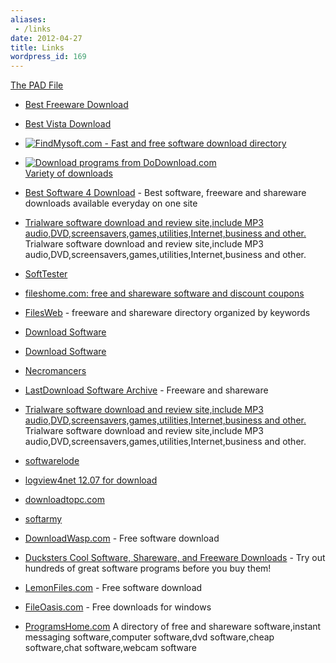 ```yaml
---
aliases:
 - /links
date: 2012-04-27
title: Links
wordpress_id: 169
---
```


[The PAD File](http://logview4net.com/dlfolder/logview4net.pad.xml)
  





  * [Best Freeware Download](http://www.bestfreewaredownload.com/)


  * [Best Vista Download](http://www.bestvistadownloads.com/)


  * [![FindMysoft.com - Fast and free software download directory](http://www.findmysoft.com/logview4net_award2.png)](http://www.findmysoft.com)


  * [![Download programs from DoDownload.com](http://www.dodownload.com/images/dodownload_get_soft_882.png)](http://www.dodownload.com/)  
[Variety of downloads](http://www.dodownload.com/)



  * [Best Software 4 Download](http://www.bestsoftware4download.com/) - Best software, freeware and shareware downloads available everyday on one site


  * [Trialware software download and review site,include MP3 audio,DVD,screensavers,games,utilities,Internet,business and other.](http://www.downshare.com)  
Trialware software download and review site,include MP3 audio,DVD,screensavers,games,utilities,Internet,business and other.


  * [SoftTester](http://www.softtester.com/)


  * [fileshome.com: free and shareware software and discount coupons](http://www.fileshome.com/)


  * [FilesWeb](http://www.filesweb.com) - freeware and shareware directory organized by keywords



  * [Download Software](http://www.soft32download.com)


  * [Download Software](http://www.newfreedownloads.com/)


  * [Necromancers](http://soft.necromancers.ru/)


  * [LastDownload Software Archive](http://www.lastdownload.com) - Freeware and shareware    


  * [Trialware software download and review site,include MP3 audio,DVD,screensavers,games,utilities,Internet,business and other.](http://www.downshare.com)  
Trialware software download and review site,include MP3 audio,DVD,screensavers,games,utilities,Internet,business and other.


  * [softwarelode](http://www.softwarelode.com/)


  * [logview4net 12.07 for download](http://www.filefishstick.com/49842/details-logview4net.html)


  * [downloadtopc.com](http://www.downloadtopc.com)


  * [softarmy](http://www.softarmy.com/)


  * [DownloadWasp.com](http://www.downloadwasp.com) - Free software download


  * [Ducksters Cool Software, Shareware, and Freeware Downloads](http://www.thesharewarefile.com/) - Try out hundreds of great software programs before you buy them!


  * [LemonFiles.com](http://www.lemonfiles.com) - Free software download


  * [FileOasis.com](http://www.fileoasis.com) - Free downloads for windows


  * [ProgramsHome.com](http://www.programshome.com/) A directory of free and shareware software,instant messaging software,computer software,dvd software,cheap software,chat software,webcam software


